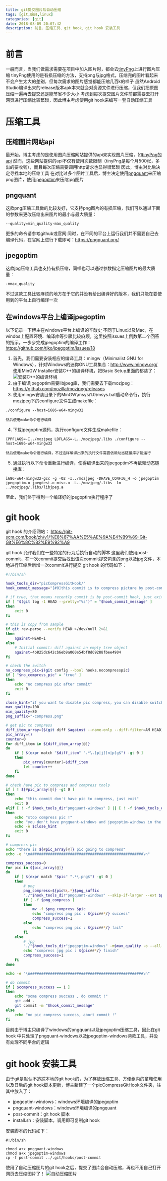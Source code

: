 ```yaml
---
title: git提交图片后自动压缩
tags: [git,编译,linux]
categories: [git]
date: 2018-08-09 20:07:42
description: 前言、压缩工具、git hook、git hook 安装工具
---
```


# 前言

一般而言，当我们做需求需要在项目中加入图片时，都会去[tinyPng](https://tinypng.com/)上进行图片压缩
tinyPng使用的是有损压缩的方法，支持png与jpg格式，压缩完的图片看起来不会产生太大的差别，但每次需求的图片感觉都能压缩几百k的样子
虽然Android Studio编译出来的release版本apk本来就会对资源文件进行压缩，但我们把原图压缩一遍再去提交还是能节省不少大小
考虑到每次提交图片文件前都需要去打开网页进行压缩比较繁琐，因此博主考虑使用git hook来编写一套自动压缩工具

# 压缩工具

## 压缩图片网站api

最开始，博主考虑的是使用图片压缩网站提供的api来实现图片压缩，如[tinyPng的api](https://tinypng.com/developers)
然而，这些网站提供的api不仅有使用次数限制（tinyPng是每个月500张，多出的要收钱），而且每次压缩需要调用http请求也显得很繁琐
因此，博主对比后决定寻找本地的压缩工具
在对比过多个图片工具后，博主决定使用[pngquant](https://github.com/kornelski/pngquant)来压缩png图片，使用[jpegoptim](https://github.com/tjko/jpegoptim)来压缩jpg图片

## pngquant

这款png压缩工具做的比较友好，它支持png图片的有损压缩，我们可以通过下面的参数来更改压缩出来图片的最小与最大质量：
```
--quality=min_quality-max_quality
```
更多的命令请参考github或官网
同时，在不同的平台上运行我们并不需要自己去编译代码，在官网上进行下载即可：https://pngquant.org/

## jpegoptim

这款jpg压缩工具也支持有损压缩，同样也可以通过参数指定压缩图片的最大质量：
```
-mmax_quality
```
不过这款工具比较麻烦的地方在于它的并没有给出编译好的版本，我们只能在要使用到的平台上自行编译一次

## 在windows平台上编译jpegoptim

以下记录一下博主在windows平台上编译的辛酸史
不同于Linux以及Mac，在windos上配置环境、编译库等步骤比较麻烦，这里按照issues上倒数第二个回答的指示，一步步完成jpegoptim的编译工作：https://github.com/tjko/jpegoptim/issues/18

1. 首先，我们需要安装相应的编译工具：mingw（Minimalist GNU for Windows），针对Windows的迷你GNU工具集合：http://www.mingw.org/
使用MinGW Installer安装C++的编译环境，把Basic Setup里面的都装了：
![安装C++的编译环境](1.png)
2. 由于编译jpegoptim需要libjpeg库，我们需要去下载mozjpeg：https://github.com/mozilla/mozjpeg/releases
3. 使用mingw安装目录下的MinGW\msys\1.0\msys.bat启动命令行，执行mozjpeg下的configure文件生成makefile：
```
./configure --host=i686-w64-mingw32
```
	然后使用make命令进行编译
4. 下载jpegoptim源码，执行configure文件生成makefile：
```
CPPFLAGS=-I../mozjpeg LDFLAGS=-L../mozjpeg/.libs ./configure --host=i686-w64-mingw32
```
	然后使用make命令进行编译，不过这样编译出来的执行文件需要依赖动态链接库才能运行
5. 通过执行以下命令重新进行编译，使得编译出来的jpegoptim不再依赖动态链接库：
```
i686-w64-mingw32-gcc -g -O2 -I../mozjpeg -DHAVE_CONFIG_H -o jpegoptim jpegoptim.o jpegdest.o misc.o -L../mozjpeg/.libs -lm ../mozjpeg/.libs/libjpeg.a
```

至此，我们终于得到一个编译好的jpegoptim执行程序了

# git hook

git hook 的介绍网站：
https://git-scm.com/book/zh/v1/%E8%87%AA%E5%AE%9A%E4%B9%89-Git-Git%E6%8C%82%E9%92%A9

git hook 允许我们在一些特定的行为后执行自动的脚本
这里我们使用post-commit，在一次commit提交后找出该次commit提交包含的png以及jpg文件，本地进行压缩后新增一次commit进行提交
git hook 的代码如下：
```sh
#!/bin/sh

hook_tools_dir="picCompressGitHook/"
hook_commit_message="[#0]this commit is to compress picture by post-commit hook"

# if true, that means recently commit is by post-commit hook, just exit
if [ "$(git log -1 HEAD --pretty="%s")" = "$hook_commit_message" ]
then
	exit 0
fi

# this is copy from sample
if git rev-parse --verify HEAD >/dev/null 2>&1
then
	against=HEAD~1
else
	# Initial commit: diff against an empty tree object
	against=4b825dc642cb6eb9a060e54bf8d69288fbee4904
fi

# check the switch
no_compress_pic=$(git config --bool hooks.nocompresspic)
if [ "$no_compress_pic" = "true" ]
then
	echo "no compress pic after commit"
	exit 0
fi

close_hint="if you want to disable pic compress, you can disable switch : \ngit config hooks.nocompresspic true"
max_quality=100
min_quality=80
png_suffix="-compress.png"

# get pic to compress
diff_item_array=($(git diff $against --name-only --diff-filter=AM HEAD))
pic_array=()
counter=0
for diff_item in ${diff_item_array[@]}
do
	if [ $(expr match "$diff_item" ".*\.[p|j][n|p]g$") -gt 0 ]
	then
		pic_array[counter]=$diff_item
		let counter++
	fi
done

# check have pic to compress and compress tools
if [ ! ${#pic_array[@]} -gt 0 ]
then
	echo "this commit don't have pic to compress, just exit"
	exit 0
elif [ ! -f $hook_tools_dir"pngquant-windows" ] || [ ! -f $hook_tools_dir"jpegoptim-windows" ] # pwd is root project dir
then
	echo "stop compress pic !"
	echo "you don't have pngquant-windows and jpegoptim-windows in the $(pwd)/$hook_tools_dir dir !"
	echo -e $close_hint
	exit 0
fi

# compress pic
echo "there is ${#pic_array[@]} pic going to compress"
echo -e "\n###################################################\n"

compress_success=0
for pic in ${pic_array[@]}
do
	if [ $(expr match "$pic" ".*\.png$") -gt 0 ]
	then
		# png
		png_compress=${pic%\.*}$png_suffix
		"./"$hook_tools_dir"pngquant-windows" --skip-if-larger --ext $png_suffix --quality $min_quality-$max_quality -f --strip $pic >/dev/null 2>&1
		if [ -f $png_compress ]
		then
			mv -f $png_compress $pic
			echo "compress png pic : ${pic##*/} success"
			compress_success=1
		else
			echo "compress png pic : ${pic##*/} fail"
		fi
	else
		# jpg
		"./"$hook_tools_dir"jpegoptim-windows" -m$max_quality -o --all-normal $pic >/dev/null 2>&1
		echo "compress jpg pic : ${pic##*/} finish"
		compress_success=1
	fi
done

echo -e "\n###################################################\n"

# do commit
if [ $compress_success == 1 ]
then
	echo "some compress success , do commit !"
	git add .
	git commit -m "$hook_commit_message"
else
	echo "no pic compress success, abort commit !"
fi

```

目前由于博主只编译了windows的pngquant以及jpegoptim压缩工具，因此在git hook 中只处理了pngquant-windows以及jpegoptim-windows两款工具，并没有处理不同平台的逻辑

# git hook 安装工具

由于git是默认不追踪本地的git hook的，为了存放压缩工具、方便组内的童鞋使用以及日后的git hook脚本更新，博主新建了一个picCompressGitHook文件夹，往其中放入了：
- jpegoptim-windows：windows环境编译的jpegoptim
- pngquant-windows：windows环境编译的pngquant
- post-commit：git hook 脚本
- install.sh：安装脚本，调用即可复制git hook

安装脚本的代码如下：
```
#!/bin/sh

chmod a+x pngquant-windows
chmod a+x jpegoptim-windows
cp -f post-commit ../.git/hooks/post-commit
```

使用了自动压缩图片的git hook之后，提交了图片会自动压缩，再也不用自己打开网页去压缩图片了！
![自动压缩图片](2.png)